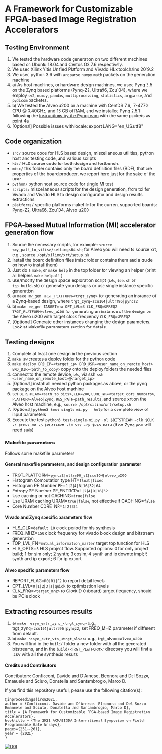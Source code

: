 # A Framework for Customizable FPGA-based Image Registration Accelerators

## Testing Environment
1. We tested the hardware code generation on two different machines based on Ubuntu 18.04 and Centos OS 7.6 respectively.
2. We used Xilinx Vitis Unified Platform and Vivado HLx toolchains 2019.2
3. We used python 3.6 with `argparse` `numpy` `math` packets on the generation machine
4. a) As host machines, or hardware design machines, we used Pynq 2.5 on the Zynq based platforms (Pynq-Z2, Ultra96, Zcu104), where we employ `cv2`, `numpy`, `pandas`, `multiprocessing`, `statistics`, `argparse`, and `pydicom` packetes.
4. b) We tested the Alveo u200 on a machine with CentOS 7.6, i7-4770 CPU @ 3.40GHz, and 16 GB of RAM, and we installed Pynq 2.5.1 following the [instructions by the Pynq team](https://pynq.readthedocs.io/en/v2.5.1/getting_started/alveo_getting_started.html) with the same packets as point 4a.
5. [Optional] Possible issues with locale: export LANG="en_US.utf8"

## Code organization
* `src/` source code for HLS based design, miscellaneous utilities, python host and testing code, and various scripts
 * `hls/` HLS source code for both design and testbench.
 * `misc/` this folder contains only the board definition files (BDF), that are properties of the board producer, we report here just for the sake of the user
 * `python/` python host source code for single MI test
 * `scripts/` miscellaneous scripts for the design generation, from tcl for Vivado and Vivado HLS to design configurator and design results extractions
* `platforms/` specific platforms makefile for the current supported boards: Pynq-Z2, Ultra96, Zcu104, Alveo u200


## FPGA-based Mutual Information (MI) accelerator generation flow

1. Source the necessary scripts, for example: `source <my_path_to_vitis>/settings64.sh`; for Alveo you will need to source xrt, e.g., `source /opt/xilinx/xrt/setup.sh`
2. Install the board definition files (misc folder contains them and a guide on how to install them)
3. Just do a `make`, or `make help` in the top folder for viewing an helper (print all helpers  `make helpall` )
4. use/modify the design space exploration script (i.e., `dse.sh` or `top_build.sh`) or generate your designs or use single instance specific generation 
4. a) `make hw_gen TRGT_PLATFORM=<trgt_zynq>` for generating an instance of a Zynq-based design, where `trgt_zynq=zcu104|ultra96|pynqz2`
4. b) `make hw_gen TARGET=hw OPT_LVL=3 CLK_FRQ=$FREQZ TRGT_PLATFORM=alveo_u200`  for generating an instance of the design on the Alveo u200 with target clock frequency `CLK_FRQ=$FREQZ`
5. [Optional] Generate other instances changing the design parameters. Look at Makefile parameters section for details.

## Testing designs

1. Complete at least one design in the previous section
2. `make sw` creates a deploy folder for the python code
3. `make deploy BRD_IP=<target_ip> BRD_USR=<user_name_on_remote_host> BRD_DIR=<path_to_copy>` copy onto the deploy folders the needed files
4. connect to the remote device, i.e., via ssh `ssh <user_name_on_remote_host>@<target_ip>`
5. [Optional] install all needed python packages as above, or the pynq package on the Alveo host machine
6. set `BITSTREAM=<path_to_bits>`, `CLK=200`, `CORE_NR=<target_core_numbers>`, `PLATFORM=Alveo|Zynq`, `RES_PATH=path_results`, and source xrt on the Alveo host machine,  e.g., `source /opt/xilinx/xrt/setup.sh`
7. [Optional] `python3 test-single-mi.py --help` for a complete view of input parameters
8. Execute the test `python3 test-single-mi.py -ol $BITSTREAM -clk $CLK -t $CORE_NR -p $PLATFORM -im 512 -rp $RES_PATH` (if on Zynq you will need `sudo`)

### Makefile parameters

Follows some makefile parameters

#### General makefile parameters, and design configuration parameter
* TRGT_PLATFORM=`pynqz2|ultra96_v2|zcu104|alveo_u200`
* Histogram Computation type HT=`float|fixed`
* Histogram PE Number PE=`1|2|4|8|16|32|64` 
* Entropy PE Number PE_ENTROP=`1|2|4|8|16|32`
* Use caching or not CACHING=`true|false`
* Use URAM caching URAM=`true|false`, not effective if CACHING=`false`
* Core Number CORE_NR=`1|2|3|4`

#### Vivado and Zynq specific parameters flow
* HLS_CLK=`default 10` clock period for hls synthesis
* FREQ_MHZ=`150` clock frequency for vivado block design and bitstream generation
* TOP_LVL_FN=`mutual_information_master` target top function for HLS
* HLS_OPTS=`5` HLS project flow. Supported options: 0 for only project build; 1 for sim only; 2 synth; 3 cosim; 4 synth and ip downto impl; 5 synth and ip export; 6 for ip export

#### Alveo specific parameters flow
* REPORT_FLAG=`R0|R1|R2` to report detail levels
* OPT_LVL=`0|1|2|3|s|quick` to optimization levels
* CLK_FRQ=`<target_mhz>` to ClockID 0 (board) target frequency, should be PCIe clock

## Extracting resources results

1. a) `make resyn_extr_zynq_<trgt_zynq>` e.g., trgt_zynq=`zcu104|ultra96|pynqz2`, set FREQ_MHZ parameter if different from default.
1. b) `make resyn_extr_vts_<trgt_alveo>` e.g., trgt_alveo=`alveo_u200`
2. You will find in the `build/` folder a new folder with all the generated bitstreams, and in the `build/<TRGT_PLATFORM>/` directory you will find a .csv with all the synthesis results


#### Credits and Contributors

Contributors: Conficconi, Davide and D'Arnese, Eleonora and Del Sozzo, Emanuele and Sciuto, Donatella and Santambrogio, Marco D.

If you find this repository useful, please use the following citation(s):

```
@inproceedings{iron2021,
author = {Conficconi, Davide and D'Arnese, Eleonora and Del Sozzo, Emanuele and Sciuto, Donatella and Santambrogio, Marco D},
title = {A Framework for Customizable FPGA-based Image Registration Accelerators},
booktitle = {The 2021 ACM/SIGDA International Symposium on Field-Programmable Gate Arrays},
pages={251--261},
year = {2021}
}
```
[![DOI](https://zenodo.org/badge/315874294.svg)](https://zenodo.org/badge/latestdoi/315874294)
